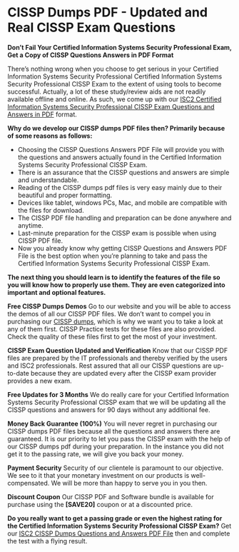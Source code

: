 # CISSP Dumps PDF - Updated and Real CISSP Exam Questions
**Don’t Fail Your Certified Information Systems Security Professional Exam, Get a Copy of CISSP Questions Answers in PDF Format**

There’s nothing wrong when you choose to get serious in your Certified Information Systems Security Professional Certified Information Systems Security Professional CISSP Exam to the extent of using tools to become successful. Actually, a lot of these study/review aids are not readily available offline and online. As such, we come up with our [ISC2 Certified Information Systems Security Professional CISSP Exam Questions and Answers in PDF](https://authenticdumps.com/dumps/cissp/) format.

**Why do we develop our CISSP dumps PDF files then? Primarily because of some reasons as follows:**

- Choosing the CISSP Questions Answers PDF File will provide you with the questions and answers actually found in the Certified Information Systems Security Professional CISSP Exam.
- There is an assurance that the CISSP questions and answers are simple and understandable.
- Reading of the CISSP dumps pdf files is very easy mainly due to their beautiful and proper formatting.
- Devices like tablet, windows PCs, Mac, and mobile are compatible with the files for download.
- The CISSP PDF file handling and preparation can be done anywhere and anytime.
- Last-minute preparation for the CISSP exam is possible when using CISSP PDF file.
- Now you already know why getting CISSP Questions and Answers PDF File is the best option when you’re planning to take and pass the Certified Information Systems Security Professional CISSP Exam.

**The next thing you should learn is to identify the features of the file so you will know how to properly use them. They are even categorized into important and optional features.**

**Free CISSP Dumps Demos** Go to our website and you will be able to access the demos of all our CISSP PDF files. We don’t want to compel you in purchasing our [CISSP dumps](https://authenticdumps.com/dumps/cissp/), which is why we want you to take a look at any of them first. CISSP Practice tests for these files are also provided. Check the quality of these files first to get the most of your investment.

**CISSP Exam Question Updated and Verification** Know that our CISSP PDF files are prepared by the IT professionals and thereby verified by the users and ISC2 professionals. Rest assured that all our CISSP questions are up-to-date because they are updated every after the CISSP exam provider provides a new exam.

**Free Updates for 3 Months** We do really care for your Certified Information Systems Security Professional CISSP exam that we will be updating all the CISSP questions and answers for 90 days without any additional fee.

**Money Back Guarantee (100%)** You will never regret in purchasing our CISSP dumps PDF files because all the questions and answers there are guaranteed. It is our priority to let you pass the CISSP exam with the help of our CISSP dumps pdf during your preparation. In the instance you did not get it to the passing rate, we will give you back your money.

**Payment Security** Security of our clientele is paramount to our objective. We see to it that your monetary investment on our products is well-compensated. We will be more than happy to serve you in you then.

**Discount Coupon** Our CISSP PDF and Software bundle is available for purchase using the **[SAVE20]** coupon or at a discounted price.

**Do you really want to get a passing grade or even the highest rating for the Certified Information Systems Security Professional CISSP Exam?** Get our [ISC2 CISSP Dumps Questions and Answers PDF File](https://authenticdumps.com/dumps/cissp/) then and complete the test with a flying result.
